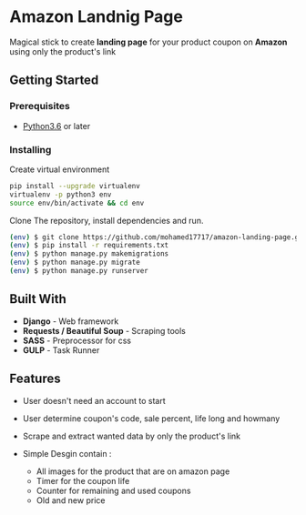 # Amazon Landnig Page

Magical stick to create **landing page** for your product coupon on **Amazon** using only the product's link

## Getting Started

### Prerequisites

- [Python3.6](https://www.python.org/downloads/) or later

### Installing

Create virtual environment

``` bash
pip install --upgrade virtualenv
virtualenv -p python3 env
source env/bin/activate && cd env
```

Clone The repository, install dependencies and run.

``` bash
(env) $ git clone https://github.com/mohamed17717/amazon-landing-page.git src && cd src
(env) $ pip install -r requirements.txt
(env) $ python manage.py makemigrations
(env) $ python manage.py migrate
(env) $ python manage.py runserver
```

## Built With

- **Django** -  Web framework
- **Requests / Beautiful Soup** - Scraping tools
- **SASS** - Preprocessor for css
- **GULP** - Task Runner

## Features

- User doesn't need an account to start

- User determine coupon's code, sale percent, life long and howmany

- Scrape and extract wanted data by only the product's link

- Simple Desgin contain :
  - All images for the product that are on amazon page
  - Timer for the coupon life
  - Counter for remaining and used coupons
  - Old and new price

